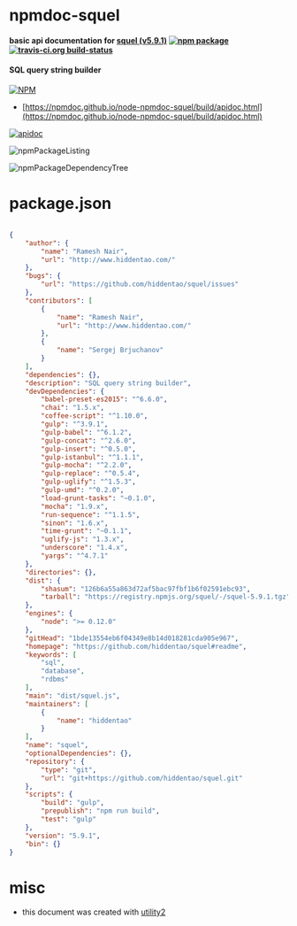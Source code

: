 # npmdoc-squel

#### basic api documentation for  [squel (v5.9.1)](https://github.com/hiddentao/squel#readme)  [![npm package](https://img.shields.io/npm/v/npmdoc-squel.svg?style=flat-square)](https://www.npmjs.org/package/npmdoc-squel) [![travis-ci.org build-status](https://api.travis-ci.org/npmdoc/node-npmdoc-squel.svg)](https://travis-ci.org/npmdoc/node-npmdoc-squel)

#### SQL query string builder

[![NPM](https://nodei.co/npm/squel.png?downloads=true&downloadRank=true&stars=true)](https://www.npmjs.com/package/squel)

- [https://npmdoc.github.io/node-npmdoc-squel/build/apidoc.html](https://npmdoc.github.io/node-npmdoc-squel/build/apidoc.html)

[![apidoc](https://npmdoc.github.io/node-npmdoc-squel/build/screenCapture.buildCi.browser.%252Ftmp%252Fbuild%252Fapidoc.html.png)](https://npmdoc.github.io/node-npmdoc-squel/build/apidoc.html)

![npmPackageListing](https://npmdoc.github.io/node-npmdoc-squel/build/screenCapture.npmPackageListing.svg)

![npmPackageDependencyTree](https://npmdoc.github.io/node-npmdoc-squel/build/screenCapture.npmPackageDependencyTree.svg)



# package.json

```json

{
    "author": {
        "name": "Ramesh Nair",
        "url": "http://www.hiddentao.com/"
    },
    "bugs": {
        "url": "https://github.com/hiddentao/squel/issues"
    },
    "contributors": [
        {
            "name": "Ramesh Nair",
            "url": "http://www.hiddentao.com/"
        },
        {
            "name": "Sergej Brjuchanov"
        }
    ],
    "dependencies": {},
    "description": "SQL query string builder",
    "devDependencies": {
        "babel-preset-es2015": "^6.6.0",
        "chai": "1.5.x",
        "coffee-script": "^1.10.0",
        "gulp": "^3.9.1",
        "gulp-babel": "^6.1.2",
        "gulp-concat": "^2.6.0",
        "gulp-insert": "^0.5.0",
        "gulp-istanbul": "^1.1.1",
        "gulp-mocha": "^2.2.0",
        "gulp-replace": "^0.5.4",
        "gulp-uglify": "^1.5.3",
        "gulp-umd": "^0.2.0",
        "load-grunt-tasks": "~0.1.0",
        "mocha": "1.9.x",
        "run-sequence": "^1.1.5",
        "sinon": "1.6.x",
        "time-grunt": "~0.1.1",
        "uglify-js": "1.3.x",
        "underscore": "1.4.x",
        "yargs": "^4.7.1"
    },
    "directories": {},
    "dist": {
        "shasum": "126b6a55a863d72af5bac97fbf1b6f02591ebc93",
        "tarball": "https://registry.npmjs.org/squel/-/squel-5.9.1.tgz"
    },
    "engines": {
        "node": ">= 0.12.0"
    },
    "gitHead": "1bde13554eb6f04349e8b14d018281cda905e967",
    "homepage": "https://github.com/hiddentao/squel#readme",
    "keywords": [
        "sql",
        "database",
        "rdbms"
    ],
    "main": "dist/squel.js",
    "maintainers": [
        {
            "name": "hiddentao"
        }
    ],
    "name": "squel",
    "optionalDependencies": {},
    "repository": {
        "type": "git",
        "url": "git+https://github.com/hiddentao/squel.git"
    },
    "scripts": {
        "build": "gulp",
        "prepublish": "npm run build",
        "test": "gulp"
    },
    "version": "5.9.1",
    "bin": {}
}
```



# misc
- this document was created with [utility2](https://github.com/kaizhu256/node-utility2)
